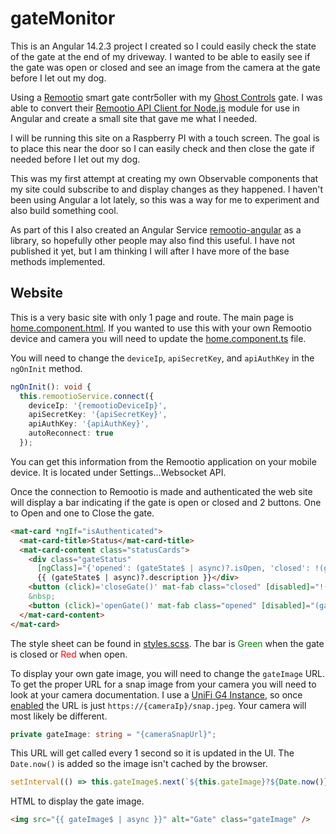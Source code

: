 # gateMonitor

This is an Angular 14.2.3 project I created so I could easily check the state of the gate at the end of my driveway.  I wanted to be able to easily see if the gate was open or closed and see an image from the camera at the gate before I let out my dog.  

Using a [Remootio](https://www.remootio.com/) smart gate contr5oller with my [Ghost Controls](https://ghostcontrols.com) gate.  I was able to convert their [Remootio API Client for Node.js](https://github.com/remootio/remootio-api-client-node) module for use in Angular and create a small site that gave me what I needed.

I will be running this site on a Raspberry PI with a touch screen.  The goal is to place this near the door so I can easily check and then close the gate if needed before I let out my dog.

This was my first attempt at creating my own Observable components that my site could subscribe to and display changes as they happened.  I haven't been using Angular a lot lately, so this was a way for me to experiment and also build something cool.

As part of this I also created an Angular Service [remootio-angular](./projects/remootio-angular/README.md) as a library, so hopefully other people may also find this useful.  I have not published it yet, but I am thinking I will after I have more of the base methods implemented.

## Website

This is a very basic site with only 1 page and route.  The main page is [home.component.html](./src/app/pages/home/home.component.html).  If you wanted to use this with your own Remootio device and camera you will need to update the [home.component.ts](./src/app/pages/home/home.component.ts) file.

You will need to change the `deviceIp`, `apiSecretKey`, and `apiAuthKey` in the `ngOnInit` method.

```ts
ngOnInit(): void {
  this.remootioService.connect({
    deviceIp: '{remootioDeviceIp}',
    apiSecretKey: '{apiSecretKey}',
    apiAuthKey: '{apiAuthKey}',
    autoReconnect: true
  });
```

You can get this information from the Remootio application on your mobile device.  It is located under Settings...Websocket API.

Once the connection to Remootio is made and authenticated the web site will display a bar indicating if the gate is open or closed and 2 buttons.  One to Open and one to Close the gate.

```html
<mat-card *ngIf="isAuthenticated">
  <mat-card-title>Status</mat-card-title>
  <mat-card-content class="statusCards">
    <div class="gateStatus"
      [ngClass]="{'opened': (gateState$ | async)?.isOpen, 'closed': !(gateState$ | async)?.isOpen}">
      {{ (gateState$ | async)?.description }}</div>
    <button (click)='closeGate()' mat-fab class="closed" [disabled]="!(gateState$ | async)?.isOpen">Close</button>
    &nbsp;
    <button (click)='openGate()' mat-fab class="opened" [disabled]="(gateState$ | async)?.isOpen">Open</button>
  </mat-card-content>
</mat-card>
```

The style sheet can be found in [styles.scss](./src/styles.scss).  The bar is <span style="color:green">Green</span> when the gate is closed or <span style="color:red">Red</span> when open.

To display your own gate image, you will need to change the `gateImage` URL.  To get the proper URL for a snap image from your camera you will need to look at your camera documentation.  I use a [UniFi G4 Instance](https://store.ui.com/collections/unifi-protect/products/camera-g4-instant), so once [enabled](https://jjj.blog/2019/12/get-snap-jpeg-from-unifi-protect-cameras/) the URL is just `https://{cameraIp}/snap.jpeg`.  Your camera will most likely be different.

```ts
private gateImage: string = "{cameraSnapUrl}";
```

This URL will get called every 1 second so it is updated in the UI.  The `Date.now()` is added so the image isn't cached by the browser.

```ts
setInterval(() => this.gateImage$.next(`${this.gateImage}?${Date.now()}`), 1000);
```

HTML to display the gate image.
```html
<img src="{{ gateImage$ | async }}" alt="Gate" class="gateImage" />
```

